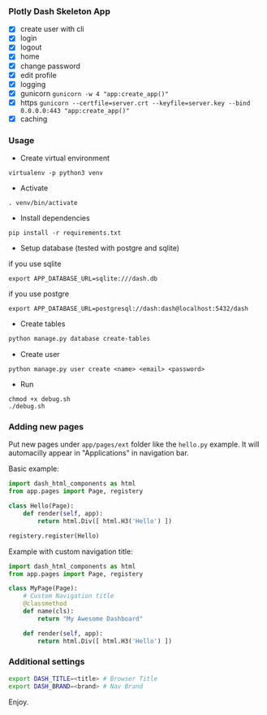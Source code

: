 ### Plotly Dash Skeleton App


- [x] create user with cli
- [x] login
- [x] logout
- [x] home
- [x] change password
- [x] edit profile
- [x] logging
- [x] gunicorn `gunicorn -w 4 "app:create_app()"`
- [x] https `gunicorn --certfile=server.crt --keyfile=server.key --bind 0.0.0.0:443 "app:create_app()"`
- [x] caching

### Usage

- Create virtual environment
```
virtualenv -p python3 venv
```

- Activate
```
. venv/bin/activate
```

- Install dependencies
```
pip install -r requirements.txt
```

- Setup database (tested with postgre and sqlite)

if you use sqlite
```
export APP_DATABASE_URL=sqlite:///dash.db
```
if you use postgre
```
export APP_DATABASE_URL=postgresql://dash:dash@localhost:5432/dash
```

- Create tables
```sh
python manage.py database create-tables
```

- Create user
```
python manage.py user create <name> <email> <password>
```

- Run
```
chmod +x debug.sh
./debug.sh
```


### Adding new pages

Put new pages under `app/pages/ext` folder like the `hello.py` example.
It will automacilly appear in "Applications" in navigation bar.

Basic example:

```py
import dash_html_components as html
from app.pages import Page, registery

class Hello(Page):
    def render(self, app):
        return html.Div([ html.H3('Hello') ])

registery.register(Hello)
```


Example with custom navigation title:
```py
import dash_html_components as html
from app.pages import Page, registery

class MyPage(Page):
    # Custom Navigation title
    @classmethod
    def name(cls):
        return "My Awesome Dashboard"

    def render(self, app):
        return html.Div([ html.H3('Hello') ])
```

### Additional settings

```sh
export DASH_TITLE=<title> # Browser Title
export DASH_BRAND=<brand> # Nav Brand
```

Enjoy.